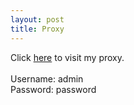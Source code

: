 ```yaml
---
layout: post
title: Proxy
---
```

Click <a href="http://zachpanz88.insomnia247.nl/proxy/">here</a> to visit my proxy.<br><br>
Username: admin <br>
Password: password
